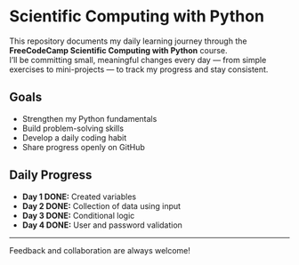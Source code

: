 # Scientific Computing with Python 

This repository documents my daily learning journey through the **FreeCodeCamp Scientific Computing with Python** course.  
I’ll be committing small, meaningful changes every day — from simple exercises to mini-projects — to track my progress and stay consistent.

## Goals
- Strengthen my Python fundamentals
- Build problem-solving skills
- Develop a daily coding habit
- Share progress openly on GitHub

## Daily Progress
- **Day 1 DONE:** Created variables
- **Day 2 DONE:** Collection of data using input
- **Day 3 DONE:** Conditional logic
- **Day 4 DONE:** User and password validation



---
 Feedback and collaboration are always welcome!
